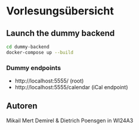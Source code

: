 # Vorlesungsübersicht

## Launch the dummy backend
```sh
cd dummy-backend
docker-compose up --build
```

### Dummy endpoints
- http://localhost:5555/ (root)
- http://localhost:5555/calendar (iCal endpoint)

## Autoren

Mikail Mert Demirel & Dietrich Poensgen in WI24A3
